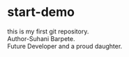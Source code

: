 # start-demo
this is my first git repository.
<br>
Author-Suhani Barpete.
<br>
Future Developer and a proud daughter.
